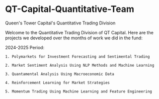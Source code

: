 # QT-Capital-Quantitative-Team
Queen's Tower Capital's Quantitative Trading Division

Welcome to the Quantitative Trading Division of QT Capital. 
Here are the projects we developed over the months of work we did in the fund:

2024-2025 Period:

    1. Polymarkets for Investment Forecasting and Sentimental Trading 
    
    2. Market Sentiment Analysis Using NLP Methods and Machine Learning
    
    3. Quantamental Analysis Using Macroeconomic Data 
    
    4. Reinforcement Learning for Market Strategies 
    
    5. Momentum Trading Using Machine Learning and Feature Engineering 
